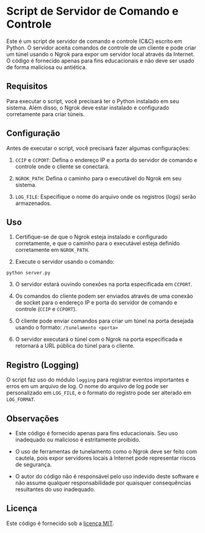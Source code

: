 # Script de Servidor de Comando e Controle

Este é um script de servidor de comando e controle (C&C) escrito em Python. O servidor aceita comandos de controle de um cliente e pode criar um túnel usando o Ngrok para expor um servidor local através da Internet. O código é fornecido apenas para fins educacionais e não deve ser usado de forma maliciosa ou antiética.

## Requisitos

Para executar o script, você precisará ter o Python instalado em seu sistema. Além disso, o Ngrok deve estar instalado e configurado corretamente para criar túneis.

## Configuração

Antes de executar o script, você precisará fazer algumas configurações:

1. `CCIP` e `CCPORT`: Defina o endereço IP e a porta do servidor de comando e controle onde o cliente se conectará.

2. `NGROK_PATH`: Defina o caminho para o executável do Ngrok em seu sistema.

3. `LOG_FILE`: Especifique o nome do arquivo onde os registros (logs) serão armazenados.

## Uso

1. Certifique-se de que o Ngrok esteja instalado e configurado corretamente, e que o caminho para o executável esteja definido corretamente em `NGROK_PATH`.

2. Execute o servidor usando o comando:

```
python server.py
```

3. O servidor estará ouvindo conexões na porta especificada em `CCPORT`.

4. Os comandos do cliente podem ser enviados através de uma conexão de socket para o endereço IP e porta do servidor de comando e controle (`CCIP` e `CCPORT`).

5. O cliente pode enviar comandos para criar um túnel na porta desejada usando o formato: `/tunelamento <porta>`

6. O servidor executará o túnel com o Ngrok na porta especificada e retornará a URL pública do túnel para o cliente.

## Registro (Logging)

O script faz uso do módulo `logging` para registrar eventos importantes e erros em um arquivo de log. O nome do arquivo de log pode ser personalizado em `LOG_FILE`, e o formato do registro pode ser alterado em `LOG_FORMAT`.

## Observações

- Este código é fornecido apenas para fins educacionais. Seu uso inadequado ou malicioso é estritamente proibido.

- O uso de ferramentas de tunelamento como o Ngrok deve ser feito com cautela, pois expor servidores locais à Internet pode representar riscos de segurança.

- O autor do código não é responsável pelo uso indevido deste software e não assume qualquer responsabilidade por quaisquer consequências resultantes do uso inadequado.

## Licença

Este código é fornecido sob a [licença MIT](LICENSE).
